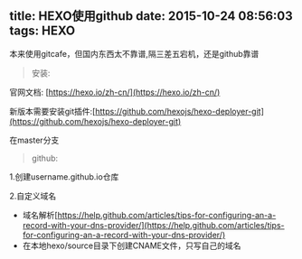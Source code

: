 title: HEXO使用github
date: 2015-10-24 08:56:03
tags: HEXO
---

本来使用gitcafe，但国内东西太不靠谱,隔三差五宕机，还是github靠谱
<!-- more-->

> 安装:

官网文档: [https://hexo.io/zh-cn/](https://hexo.io/zh-cn/)

新版本需要安装git插件:[https://github.com/hexojs/hexo-deployer-git](https://github.com/hexojs/hexo-deployer-git)

在master分支


> github:

1.创建username.github.io仓库

2.自定义域名
    
* 域名解析[https://help.github.com/articles/tips-for-configuring-an-a-record-with-your-dns-provider/](https://help.github.com/articles/tips-for-configuring-an-a-record-with-your-dns-provider/)
* 在本地hexo/source目录下创建CNAME文件，只写自己的域名  